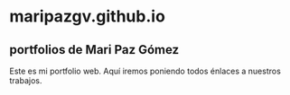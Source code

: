 # maripazgv.github.io
## portfolios de Mari Paz Gómez
Este es mi portfolio web.
Aquí iremos poniendo todos énlaces a nuestros trabajos.